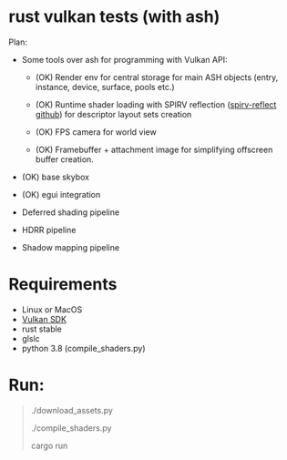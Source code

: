 rust vulkan tests (with ash)
============================

Plan:

* Some tools over ash for programming with Vulkan API:
    
    * (OK) Render env for central storage for main ASH objects (entry, instance, device, surface, pools etc.)
      
    * (OK) Runtime shader loading with SPIRV reflection ([spirv-reflect github](https://github.com/KhronosGroup/SPIRV-Reflect)) for descriptor layout sets creation
    
    * (OK) FPS camera for world view 
    
    * (OK) Framebuffer + attachment image for simplifying offscreen buffer creation.

* (OK) base skybox
  
* (OK) egui integration 
  
* Deferred shading pipeline 

* HDRR pipeline

* Shadow mapping pipeline



# Requirements

* Linux or MacOS
* [Vulkan SDK](https://vulkan.lunarg.com/doc/view/1.1.126.0/linux/getting_started.html#user-content-download-and-install-packages-for-building-binaries)
* rust stable
* glslc
* python 3.8 (compile_shaders.py)

# Run:

> ./download_assets.py
> 
> ./compile_shaders.py
> 
> cargo run 
